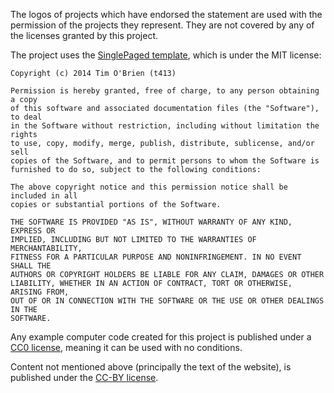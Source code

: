 The logos of projects which have endorsed the statement are used with the
permission of the projects they represent. They are not covered by any of the
licenses granted by this project.

The project uses the [SinglePaged template](https://github.com/t413/SinglePaged),
which is under the MIT license:

    Copyright (c) 2014 Tim O'Brien (t413)

    Permission is hereby granted, free of charge, to any person obtaining a copy
    of this software and associated documentation files (the "Software"), to deal
    in the Software without restriction, including without limitation the rights
    to use, copy, modify, merge, publish, distribute, sublicense, and/or sell
    copies of the Software, and to permit persons to whom the Software is
    furnished to do so, subject to the following conditions:

    The above copyright notice and this permission notice shall be included in all
    copies or substantial portions of the Software.

    THE SOFTWARE IS PROVIDED "AS IS", WITHOUT WARRANTY OF ANY KIND, EXPRESS OR
    IMPLIED, INCLUDING BUT NOT LIMITED TO THE WARRANTIES OF MERCHANTABILITY,
    FITNESS FOR A PARTICULAR PURPOSE AND NONINFRINGEMENT. IN NO EVENT SHALL THE
    AUTHORS OR COPYRIGHT HOLDERS BE LIABLE FOR ANY CLAIM, DAMAGES OR OTHER
    LIABILITY, WHETHER IN AN ACTION OF CONTRACT, TORT OR OTHERWISE, ARISING FROM,
    OUT OF OR IN CONNECTION WITH THE SOFTWARE OR THE USE OR OTHER DEALINGS IN THE
    SOFTWARE.

Any example computer code created for this project is published under a
[CC0 license](https://creativecommons.org/publicdomain/zero/1.0/), meaning it
can be used with no conditions.

Content not mentioned above (principally the text of the website), is published
under the [CC-BY license](https://creativecommons.org/licenses/by/4.0/).
